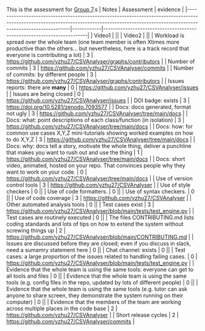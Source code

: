 This is the assessment for [Group 7](https://github.com/yzhu27/CSVAnalyser).s
| Notes                                                                                                                                                                                    | Assessment | evidence                                                              |
|------------------------------------------------------------------------------------------------------------------------------------------------------------------------------------------|------------|-----------------------------------------------------------------------|
| Video1                                                                                                                                                                                   |            || 
| Video2                                                                                                                                                                                   |            || 
| Workload is spread over the whole team (one team member is often Xtimes more productive than the others... but nevertheless, here is a track record that everyone is contributing a lot) | 3          | https://github.com/yzhu27/CSVAnalyser/graphs/contributors             |
| Number of commits                                                                                                                                                                        | 3          | https://github.com/yzhu27/CSVAnalyser/commits                         |
| Number of commits: by different people                                                                                                                                                   | 3          | https://github.com/yzhu27/CSVAnalyser/graphs/contributors             |
| Issues reports: there are **many**                                                                                                                                                       | 0          | https://github.com/yzhu27/CSVAnalyser/issues                          |
| Issues are being closed                                                                                                                                                                  | 0          | https://github.com/yzhu27/CSVAnalyser/issues                          |
| DOI badge: exists                                                                                                                                                                        | 3          | https://doi.org/10.5281/zenodo.7093577                                |
| Docs: doco generated, format not ugly                                                                                                                                                    | 3          | https://github.com/yzhu27/CSVAnalyser/tree/main/docs                  |
| Docs: what: point descriptions of each class/function (in isolation)                                                                                                                     | 3          | https://github.com/yzhu27/CSVAnalyser/tree/main/docs                  |
| Docs: how: for common use cases X,Y,Z mini-tutorials showing worked examples on how to do X,Y,Z                                                                                          | 3          | https://github.com/yzhu27/CSVAnalyser/tree/main/docs                  |
| Docs: why: docs tell a story, motivate the whole thing, deliver a punchline that makes you want to rush out and use the thing                                                            | 1          | https://github.com/yzhu27/CSVAnalyser/tree/main/docs                  |
| Docs: short video, animated, hosted on your repo. That convinces people why they want to work on your code.                                                                              | 0          | https://github.com/yzhu27/CSVAnalyser/tree/main/docs                  |
| Use of version control tools                                                                                                                                                             | 3          | https://github.com/yzhu27/CSVAnalyser                                 |
| Use of style checkers                                                                                                                                                                    | 0          ||
| Use of code formatters.                                                                                                                                                                  | 0          ||
| Use of syntax checkers.                                                                                                                                                                  | 0          ||
| Use of code coverage                                                                                                                                                                     | 3          | https://github.com/yzhu27/CSVAnalyser                                 |
| Other automated analysis tools                                                                                                                                                           | 0          ||
| Test cases exist                                                                                                                                                                         | 3          | https://github.com/yzhu27/CSVAnalyser/blob/main/tests/test_engine.py  |
| Test cases are routinely executed                                                                                                                                                        | 0          ||
| The files CONTRIBUTING.md lists coding standards and lots of tips on how to extend the system without screwing things up                                                                 | 2          | https://github.com/yzhu27/CSVAnalyser/blob/main/CONTRIBUTING.md       |
| Issues are discussed before they are closed; even if you discuss in slack, need a sumamry statement here                                                                                 | 0          ||
| Chat channel: exists                                                                                                                                                                     | 0          ||
| Test cases: a large proportion of the issues related to handling failing cases.                                                                                                          | 0          | https://github.com/yzhu27/CSVAnalyser/blob/main/tests/test_engine.py  |
| Evidence that the whole team is using the same tools: everyone can get to all tools and files                                                                                            | 0          ||
| Evidence that the whole team is using the same tools (e.g. config files in the repo, updated by lots of different people)                                                                | 0          ||
| Evidence that the whole team is using the same tools (e.g. tutor can ask anyone to share screen, they demonstrate the system running on their computer)                                  | 0          ||
| Evidence that the members of the team are working across multiple places in the code base                                                                                                | 2          | https://github.com/yzhu27/CSVAnalyser                                 | 
| Short release cycles                                                                                                                                                                     | 2          | https://github.com/yzhu27/CSVAnalyser/commits                         |